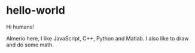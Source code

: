 # hello-world

Hi humans!

Almerio here, I like JavaScript, C++, Python and Matlab. I also like to draw and do some math. 
